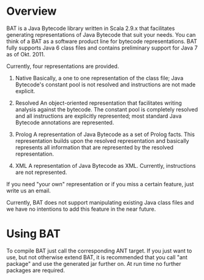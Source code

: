 # Overview
BAT is a Java Bytecode library written in Scala 2.9.x that facilitates generating
representations of Java Bytecode that suit your needs. You can think of a BAT
as a software product line for bytecode representations. BAT fully supports Java 6 
class files and contains preliminary support for Java 7 as of Okt. 2011.


Currently, four representations are provided.

1) Native
Basically, a one to one representation of the class file; Java Bytecode's constant pool is 
not resolved and instructions are not made explicit.

2) Resolved
An object-oriented representation that facilitates writing analysis against the
bytecode. The constant pool is completely resolved and all instructions are 
explicitly represented; most standard Java Bytecode annotations are represented.

3) Prolog 
A representation of Java Bytecode as a set of Prolog facts. This representation
builds upon the resolved representation and basically represents all information
that are represented by the resolved representation.

4) XML
A representation of Java Bytecode as XML. Currently, instructions are not 
represented.

If you need "your own" representation or if you miss a certain feature, just
write us an email. 

Currently, BAT does not support manipulating existing Java class files and we have
no intentions to add this feature in the near future.


# Using BAT

To compile BAT just call the corresponding ANT target. If you just want to use, 
but not otherwise extend BAT, it is recommended that you call "ant package" and 
use the generated jar further on. At run time no further packages are required.

